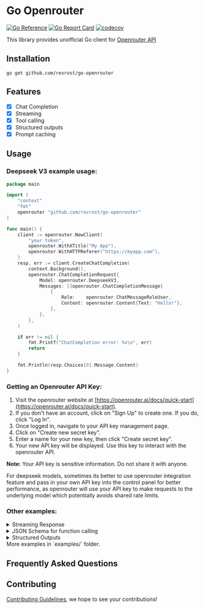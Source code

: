 # Go Openrouter

[![Go Reference](https://pkg.go.dev/badge/github.com/revrost/go-openrouter.svg)](https://pkg.go.dev/github.com/revrost/go-openrouter)
[![Go Report Card](https://goreportcard.com/badge/github.com/revrost/go-openrouter)](https://goreportcard.com/report/github.com/revrost/go-openrouter)
[![codecov](https://codecov.io/gh/revrost/go-openrouter/branch/master/graph/badge.svg?token=bCbIfHLIsW)](https://codecov.io/gh/revrost/go-openrouter)

This library provides unofficial Go client for [Openrouter API](https://openrouter.ai/docs/quick-start)

## Installation

```
go get github.com/revrost/go-openrouter
```

## Features

- [x] Chat Completion
- [x] Streaming
- [x] Tool calling
- [x] Structured outputs
- [x] Prompt caching

## Usage

### Deepseek V3 example usage:

```go
package main

import (
	"context"
	"fmt"
	openrouter "github.com/revrost/go-openrouter"
)

func main() {
	client := openrouter.NewClient(
		"your token",
		openrouter.WithXTitle("My App"),
		openrouter.WithHTTPReferer("https://myapp.com"),
	)
	resp, err := client.CreateChatCompletion(
		context.Background(),
		openrouter.ChatCompletionRequest{
			Model: openrouter.DeepseekV3,
			Messages: []openrouter.ChatCompletionMessage{
				{
					Role:    openrouter.ChatMessageRoleUser,
					Content: openrouter.Content{Text: "Hello!"},
				},
			},
		},
	)

	if err != nil {
		fmt.Printf("ChatCompletion error: %v\n", err)
		return
	}

	fmt.Println(resp.Choices[0].Message.Content)
}

```

### Getting an Openrouter API Key:

1. Visit the openrouter website at [https://openrouter.ai/docs/quick-start](https://openrouter.ai/docs/quick-start).
2. If you don't have an account, click on "Sign Up" to create one. If you do, click "Log In".
3. Once logged in, navigate to your API key management page.
4. Click on "Create new secret key".
5. Enter a name for your new key, then click "Create secret key".
6. Your new API key will be displayed. Use this key to interact with the openrouter API.

**Note:** Your API key is sensitive information. Do not share it with anyone.

For deepseek models, sometimes its better to use openrouter integration feature and pass in your own API key into the control panel for better performance, as openrouter will use your API key to make requests to the underlying model which potentially avoids shared rate limits.

### Other examples:

<details>
<summary>Streaming Response</summary>

```go
func main() {
	ctx := context.Background()
	client := openrouter.NewClient(os.Getenv("OPENROUTER_API_KEY"))

	stream, err := client.CreateChatCompletionStream(
		context.Background(), openrouter.ChatCompletionRequest{
			Model: "qwen/qwq-32b:free",
			Messages: []openrouter.ChatCompletionMessage{
				{
					Role:    "user",
					Content: openrouter.Content{Text: "Hello, how are you?"}},
			},
			Stream: true,
		},
	)
	require.NoError(t, err)
	defer stream.Close()

	for {
		response, err := stream.Recv()
		if err != nil && err != io.EOF {
			require.NoError(t, err)
		}
		if errors.Is(err, io.EOF) {
			fmt.Println("EOF, stream finished")
			return
		}
		json, err := json.MarshalIndent(response, "", "  ")
		require.NoError(t, err)
		fmt.Println(string(json))
	}
}
```

</details>

<details>
<summary>JSON Schema for function calling</summary>

```json
{
  "name": "get_current_weather",
  "description": "Get the current weather in a given location",
  "parameters": {
    "type": "object",
    "properties": {
      "location": {
        "type": "string",
        "description": "The city and state, e.g. San Francisco, CA"
      },
      "unit": {
        "type": "string",
        "enum": ["celsius", "fahrenheit"]
      }
    },
    "required": ["location"]
  }
}
```

Using the `jsonschema` package, this schema could be created using structs as such:

```go
FunctionDefinition{
  Name: "get_current_weather",
  Parameters: jsonschema.Definition{
    Type: jsonschema.Object,
    Properties: map[string]jsonschema.Definition{
      "location": {
        Type: jsonschema.String,
        Description: "The city and state, e.g. San Francisco, CA",
      },
      "unit": {
        Type: jsonschema.String,
        Enum: []string{"celsius", "fahrenheit"},
      },
    },
    Required: []string{"location"},
  },
}
```

The `Parameters` field of a `FunctionDefinition` can accept either of the above styles, or even a nested struct from another library (as long as it can be marshalled into JSON).

</details>

<details>
<summary>Structured Outputs</summary>

```go
func main() {
	ctx := context.Background()
	client := openrouter.NewClient(os.Getenv("OPENROUTER_API_KEY"))

	type Result struct {
		Location    string  `json:"location"`
		Temperature float64 `json:"temperature"`
		Condition   string  `json:"condition"`
	}
	var result Result
	schema, err := jsonschema.GenerateSchemaForType(result)
	if err != nil {
		log.Fatalf("GenerateSchemaForType error: %v", err)
	}

	request := openrouter.ChatCompletionRequest{
		Model: openrouter.DeepseekV3,
		Messages: []openrouter.ChatCompletionMessage{
			{
				Role:    openrouter.ChatMessageRoleUser,
				Content: openrouter.Content{Text: "What's the weather like in London?"},
			},
		},
		ResponseFormat: &openrouter.ChatCompletionResponseFormat{
			Type: openrouter.ChatCompletionResponseFormatTypeJSONSchema,
			JSONSchema: &openrouter.ChatCompletionResponseFormatJSONSchema{
				Name:   "weather",
				Schema: schema,
				Strict: true,
			},
		},
	}

	pj, _ := json.MarshalIndent(request, "", "\t")
	fmt.Printf("request :\n %s\n", string(pj))

	res, err := client.CreateChatCompletion(ctx, request)
	if err != nil {
		fmt.Println("error", err)
	} else {
		b, _ := json.MarshalIndent(res, "", "\t")
		fmt.Printf("response :\n %s", string(b))
	}
}
```

</details>
More examples in `examples/` folder.

## Frequently Asked Questions

## Contributing

[Contributing Guidelines](https://github.com/revrost/go-openrouter/blob/master/CONTRIBUTING.md), we hope to see your contributions!
